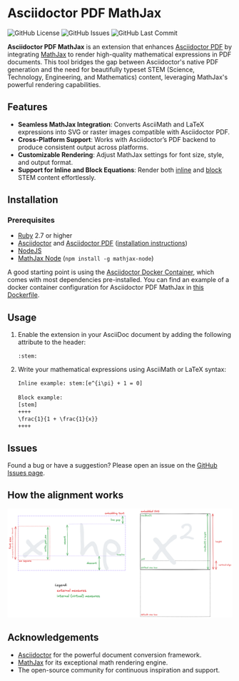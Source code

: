 # Asciidoctor PDF MathJax

![GitHub License](https://img.shields.io/github/license/Crown0815/asciidoctor-pdf-mathjax)
![GitHub Issues](https://img.shields.io/github/issues/Crown0815/asciidoctor-pdf-mathjax)
![GitHub Last Commit](https://img.shields.io/github/last-commit/Crown0815/asciidoctor-pdf-mathjax)

**Asciidoctor PDF MathJax** is an extension that enhances [Asciidoctor PDF](https://github.com/asciidoctor/asciidoctor-pdf) by integrating [MathJax](https://www.mathjax.org/) to render high-quality mathematical expressions in PDF documents.
This tool bridges the gap between Asciidoctor's native PDF generation and the need for beautifully typeset STEM (Science, Technology, Engineering, and Mathematics) content, leveraging MathJax's powerful rendering capabilities.

## Features

- **Seamless MathJax Integration**: Converts AsciiMath and LaTeX expressions into SVG or raster images compatible with Asciidoctor PDF.
- **Cross-Platform Support**: Works with Asciidoctor’s PDF backend to produce consistent output across platforms.
- **Customizable Rendering**: Adjust MathJax settings for font size, style, and output format.
- **Support for Inline and Block Equations**: Render both [inline](https://docs.asciidoctor.org/asciidoc/latest/stem/#inline) and [block](https://docs.asciidoctor.org/asciidoc/latest/stem/#block) STEM content effortlessly.

## Installation

### Prerequisites

- [Ruby](https://www.ruby-lang.org/) 2.7 or higher
- [Asciidoctor](https://asciidoctor.org/) and [Asciidoctor PDF](https://github.com/asciidoctor/asciidoctor-pdf) ([installation instructions](https://github.com/asciidoctor/asciidoctor-pdf?tab=readme-ov-file#prerequisites))
- [NodeJS](https://nodejs.org/en)
- [MathJax Node](https://github.com/mathjax/MathJax-node) (`npm install -g mathjax-node`)

A good starting point is using the [Asciidoctor Docker Container](https://github.com/asciidoctor/docker-asciidoctor), which comes with most dependencies pre-installed.
You can find an example of a docker container configuration for Asciidoctor PDF MathJax in [this Dockerfile](test/Dockerfile).

## Usage

1. Enable the extension in your AsciiDoc document by adding the following attribute to the header:
   ```asciidoc
   :stem:
   ```
2. Write your mathematical expressions using AsciiMath or LaTeX syntax:
   ```asciidoc
   Inline example: stem:[e^{i\pi} + 1 = 0]

   Block example:
   [stem]
   ++++
   \frac{1}{1 + \frac{1}{x}}
   ++++
   ```

## Issues
Found a bug or have a suggestion? Please open an issue on the [GitHub Issues page](https://github.com/Crown0815/asciidoctor-pdf-mathjax/issues).

## How the alignment works

![alignment-logic.png](alignment-logic.png)

## Acknowledgements

- [Asciidoctor](https://asciidoctor.org/) for the powerful document conversion framework.
- [MathJax](https://www.mathjax.org/) for its exceptional math rendering engine.
- The open-source community for continuous inspiration and support.
